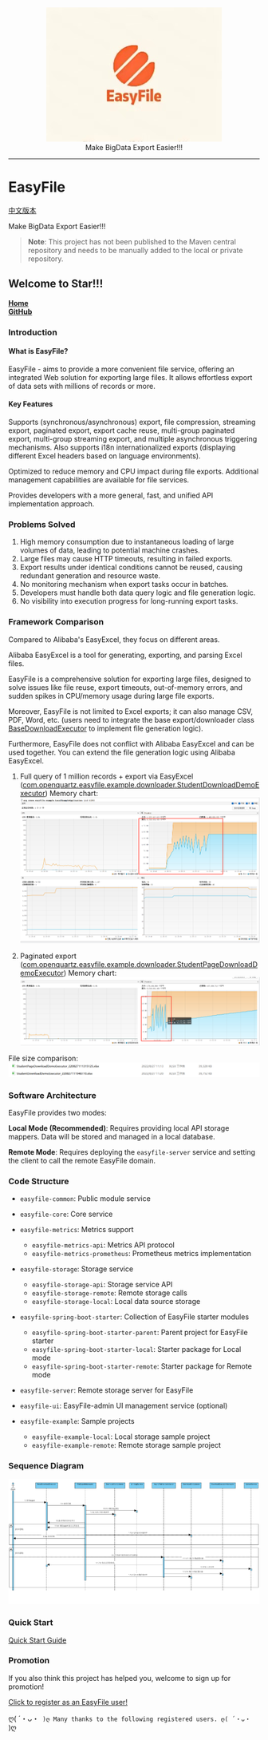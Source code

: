 <div align=center><img src="/doc/image/logo.jpg"/></div>

<div align=center> Make BigData Export Easier!!! </div>

-------

# EasyFile

[中文版本](./README_zh.md)

Make BigData Export Easier!!!

> **Note**: This project has not been published to the Maven central repository and needs to be manually added to the local or private repository.

## Welcome to Star!!!

**[Home](https://openquartz.github.io/)** \
**[GitHub](https://github.com/openquartz/easy-file)**

### Introduction

#### What is EasyFile?

EasyFile - aims to provide a more convenient file service, offering an integrated Web solution for exporting large files. It allows effortless export of data sets with millions of records or more.

#### Key Features

Supports (synchronous/asynchronous) export, file compression, streaming export, paginated export, export cache reuse, multi-group paginated export, multi-group streaming export, and multiple asynchronous triggering mechanisms. Also supports i18n internationalized exports (displaying different Excel headers based on language environments).

Optimized to reduce memory and CPU impact during file exports. Additional management capabilities are available for file services.

Provides developers with a more general, fast, and unified API implementation approach.

### Problems Solved

1. High memory consumption due to instantaneous loading of large volumes of data, leading to potential machine crashes.
2. Large files may cause HTTP timeouts, resulting in failed exports.
3. Export results under identical conditions cannot be reused, causing redundant generation and resource waste.
4. No monitoring mechanism when export tasks occur in batches.
5. Developers must handle both data query logic and file generation logic.
6. No visibility into execution progress for long-running export tasks.

### Framework Comparison

Compared to Alibaba's EasyExcel, they focus on different areas.

Alibaba EasyExcel is a tool for generating, exporting, and parsing Excel files.

EasyFile is a comprehensive solution for exporting large files, designed to solve issues like file reuse, export timeouts, out-of-memory errors, and sudden spikes in CPU/memory usage during large file exports.

Moreover, EasyFile is not limited to Excel exports; it can also manage CSV, PDF, Word, etc. (users need to integrate the base export/downloader class [BaseDownloadExecutor](file:///Users/jackxu/Documents/Code/github.com/openquartz/easy-file/easyfile-core/src/main/java/com/openquartz/easyfile/core/executor/BaseDownloadExecutor.java#L14-L67) to implement file generation logic).

Furthermore, EasyFile does not conflict with Alibaba EasyExcel and can be used together. You can extend the file generation logic using Alibaba EasyExcel.

1. Full query of 1 million records + export via EasyExcel ([com.openquartz.easyfile.example.downloader.StudentDownloadDemoExecutor](file:///Users/jackxu/Documents/Code/github.com/openquartz/easy-file/easyfile-example/easyfile-example-local/src/main/java/com/openquartz/easyfile/example/downloader/StudentDownloadDemoExecutor.java#L20-L47))
Memory chart:
![Full Export + EasyExcel](./doc/image/FullDownloadMemory.png)

2. Paginated export ([com.openquartz.easyfile.example.downloader.StudentPageDownloadDemoExecutor](file:///Users/jackxu/Documents/Code/github.com/openquartz/easy-file/easyfile-example/easyfile-example-local/src/main/java/com/openquartz/easyfile/example/downloader/StudentPageDownloadDemoExecutor.java#L23-L67))
Memory chart:
![Paginated Export](./doc/image/PageDownloadMemory.png)

File size comparison:
![File Size Comparison Chart](./doc/image/PageDownloadSize2FullDownloadSize.png)

### Software Architecture

EasyFile provides two modes:

**Local Mode (Recommended)**: Requires providing local API storage mappers. Data will be stored and managed in a local database.

**Remote Mode**: Requires deploying the `easyfile-server` service and setting the client to call the remote EasyFile domain.

### Code Structure

- `easyfile-common`: Public module service
- `easyfile-core`: Core service
- `easyfile-metrics`: Metrics support
    - `easyfile-metrics-api`: Metrics API protocol
    - `easyfile-metrics-prometheus`: Prometheus metrics implementation
- `easyfile-storage`: Storage service
    - `easyfile-storage-api`: Storage service API
    - `easyfile-storage-remote`: Remote storage calls
    - `easyfile-storage-local`: Local data source storage

- `easyfile-spring-boot-starter`: Collection of EasyFile starter modules
    - `easyfile-spring-boot-starter-parent`: Parent project for EasyFile starter
    - `easyfile-spring-boot-starter-local`: Starter package for Local mode
    - `easyfile-spring-boot-starter-remote`: Starter package for Remote mode

- `easyfile-server`: Remote storage server for EasyFile

- `easyfile-ui`: EasyFile-admin UI management service (optional)

- `easyfile-example`: Sample projects
    - `easyfile-example-local`: Local storage sample project
    - `easyfile-example-remote`: Remote storage sample project

### Sequence Diagram

![Download Sequence Diagram](./doc/image/sequence.png)

### Quick Start

[Quick Start Guide](doc/QuickStart.md)

### Promotion

If you also think this project has helped you, welcome to sign up for promotion!

[Click to register as an EasyFile user!](https://github.com/openquartz/easy-file/issues/1)

ღ( ´・ᴗ・` )ღ Many thanks to the following registered users. ღ( ´・ᴗ・` )ღ
